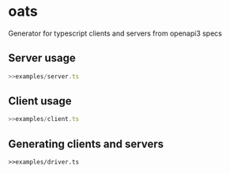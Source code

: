 # oats

Generator for typescript clients and servers from openapi3 specs

## Server usage

```js
>>examples/server.ts
```

## Client usage

```js
>>examples/client.ts
```

## Generating clients and servers

```
>>examples/driver.ts
```


